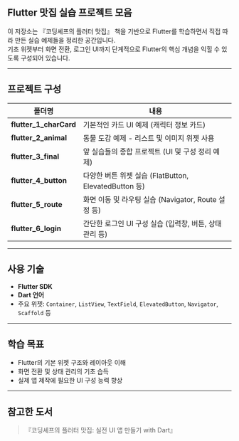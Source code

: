 ## Flutter 맛집 실습 프로젝트 모음

이 저장소는 『코딩셰프의 플러터 맛집』 책을 기반으로 Flutter를 학습하면서 직접 따라 만든 실습 예제들을 정리한 공간입니다.  
기초 위젯부터 화면 전환, 로그인 UI까지 단계적으로 Flutter의 핵심 개념을 익힐 수 있도록 구성되어 있습니다.

---

## 프로젝트 구성

| 폴더명 | 내용 |
|--------|------|
| **flutter_1_charCard** | 기본적인 카드 UI 예제 (캐릭터 정보 카드) |
| **flutter_2_animal** | 동물 도감 예제 - 리스트 및 이미지 위젯 사용 |
| **flutter_3_final** | 앞 실습들의 종합 프로젝트 (UI 및 구성 정리 예제) |
| **flutter_4_button** | 다양한 버튼 위젯 실습 (FlatButton, ElevatedButton 등) |
| **flutter_5_route** | 화면 이동 및 라우팅 실습 (Navigator, Route 설정 등) |
| **flutter_6_login** | 간단한 로그인 UI 구성 실습 (입력창, 버튼, 상태관리 등) |

---

##  사용 기술

- **Flutter SDK**
- **Dart 언어**
- 주요 위젯: `Container`, `ListView`, `TextField`, `ElevatedButton`, `Navigator`, `Scaffold` 등

---

## 학습 목표

- Flutter의 기본 위젯 구조와 레이아웃 이해
- 화면 전환 및 상태 관리의 기초 습득
- 실제 앱 제작에 필요한 UI 구성 능력 향상

---

## 참고한 도서

> 『코딩셰프의 플러터 맛집: 실전 UI 앱 만들기 with Dart』
